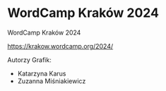 # WordCamp Kraków 2024

WordCamp Kraków 2024

https://krakow.wordcamp.org/2024/

Autorzy Grafik:

* Katarzyna Karus
* Zuzanna Miśniakiewicz


